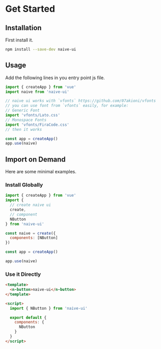 <!--anchor:on-->

# Get Started

## Installation

First install it.

```bash
npm install --save-dev naive-ui
```

## Usage

Add the following lines in you entry point js file.

```js
import { createApp } from 'vue'
import naive from 'naive-ui'

// naive ui works with `vfonts` https://github.com/07akioni/vfonts
// you can use font from `vfonts` easily, for example:
// Generic Font
import 'vfonts/Lato.css'
// Monospace Fonts
import 'vfonts/FiraCode.css'
// then it works

const app = createApp()
app.use(naive)
```

## Import on Demand

Here are some minimal examples.

### Install Globally

```js
import { createApp } from 'vue'
import {
  // create naive ui
  create,
  // component
  NButton
} from 'naive-ui'

const naive = create({
  components: [NButton]
})

const app = createApp()

app.use(naive)
```

### Use it Directly

```html
<template>
  <n-button>naive-ui</n-button>
</template>

<script>
  import { NButton } from 'naive-ui'

  export default {
    components: {
      NButton
    }
  }
</script>
```
